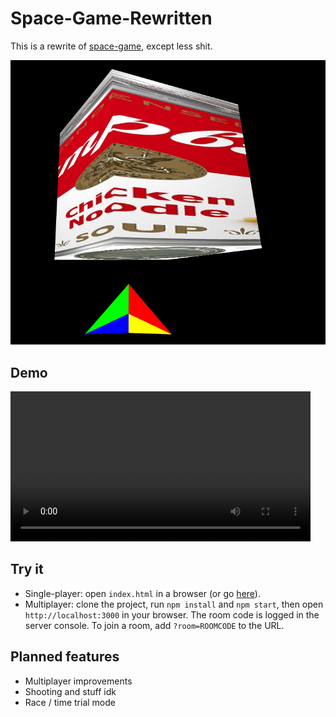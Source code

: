 # Space-Game-Rewritten

This is a rewrite of [space-game](https://github.com/dylanjtholen/space-game), except less shit.

![soup cube](image.png)

## Demo

<video src="vid_demo.mp4" controls width="480">video</video>

## Try it

-   Single-player: open `index.html` in a browser (or go [here](https://dylanjtholen.is-a.dev/space-game-2)).
-   Multiplayer: clone the project, run `npm install` and `npm start`, then open `http://localhost:3000` in your browser. The room code is logged in the server console. To join a room, add `?room=ROOMCODE` to the URL.

## Planned features

-   Multiplayer improvements
-   Shooting and stuff idk
-   Race / time trial mode
